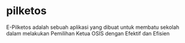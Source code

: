 # pilketos
 E-Pilketos adalah sebuah aplikasi yang dibuat untuk membatu sekolah dalam melakukan Pemilihan Ketua OSIS dengan Efektif dan Efisien
